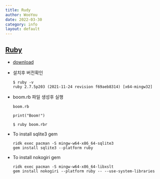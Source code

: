 ```yaml
---
title: Rudy
author: WooYou
date: 2022-03-30
category: info
layout: default
---
```


## [Ruby](https://rubyinstaller.org/)

* [download](https://rubyinstaller.org/downloads/)
* 설치후 버전확인
  ```shell
  $ ruby -v
  ruby 2.7.5p203 (2021-11-24 revision f69aeb8314) [x64-mingw32]
  ```
* boom.rb 파일 생성후 실행

    ```shell
    boom.rb 
    
    print("Boom!")
    
    $ ruby boom.rbr
    ```


* To install sqlite3 gem

    ```shell
    ridk exec pacman -S mingw-w64-x86_64-sqlite3
    gem install sqlite3 --platform ruby
    ```

* To install nokogiri gem

    ```shell
    ridk exec pacman -S mingw-w64-x86_64-libxslt
    gem install nokogiri --platform ruby -- --use-system-libraries
    ```
